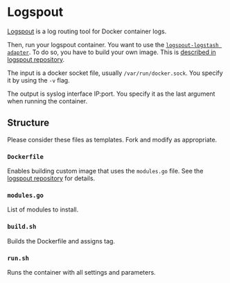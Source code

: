 Logspout
========

[Logspout](https://github.com/gliderlabs/logspout) is a log routing tool for Docker container logs.

Then, run your logspout container. You want to use the [`logspout-logstash adapter`](https://github.com/looplab/logspout-logstash). To do so, you have to build your own image. This is [described in logspout repository](https://github.com/gliderlabs/logspout/tree/master/custom).

The input is a docker socket file, usually `/var/run/docker.sock`. You specify it by using the `-v` flag.

The output is syslog interface IP:port. You specify it as the last argument when running the container.

Structure
---------

Please consider these files as templates. Fork and modify as appropriate.

### `Dockerfile`

Enables building custom image that uses the `modules.go` file. See the [logspout repository](https://github.com/gliderlabs/logspout/tree/master/custom) for details.

### `modules.go`

List of modules to install.

### `build.sh`

Builds the Dockerfile and assigns tag.

### `run.sh`

Runs the container with all settings and parameters.
